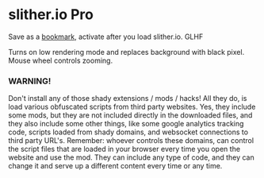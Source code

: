 # slither.io Pro

Save as a [bookmark](bookmarklet.txt), activate after you load slither.io. GLHF

Turns on low rendering mode and replaces background with black pixel.
Mouse wheel controls zooming.


### WARNING! ###
Don't install any of those shady extensions / mods / hacks! All they do, is load various obfuscated scripts from third party websites.
Yes, they include some mods, but they are not included directly in the downloaded files, and they also include some other things, like some google analytics tracking code, scripts loaded from shady domains, and websocket connections to third party URL's.
Remember: whoever controls these domains, can control the script files that are loaded in your browser every time you open the website and use the mod.
They can include any type of code, and they can change it and serve up a different content every time or any time.
